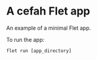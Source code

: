 # A cefah Flet app

An example of a minimal Flet app.

To run the app:

```
flet run [app_directory]
```